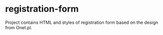 # registration-form

Project contains HTML and styles of registration form based on the design from Onet.pl.